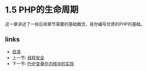 # 1.5 PHP的生命周期 

这一章讲述了一些后续章节需要的基础概念，是你编写优质的PHP的基础。


## links
   * [目录](<preface.md>)
   * 上一节: [线程安全](<1.4.md>)
   * 下一节: [PHP变量在内核中的实现](<2.md>)

